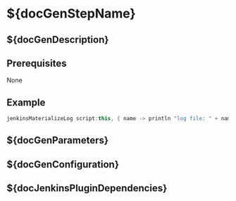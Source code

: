 # ${docGenStepName}

## ${docGenDescription}

## Prerequisites
None

## Example

```groovy
jenkinsMaterializeLog script:this, { name -> println "log file: " + name }
```

## ${docGenParameters}

## ${docGenConfiguration}

## ${docJenkinsPluginDependencies}
